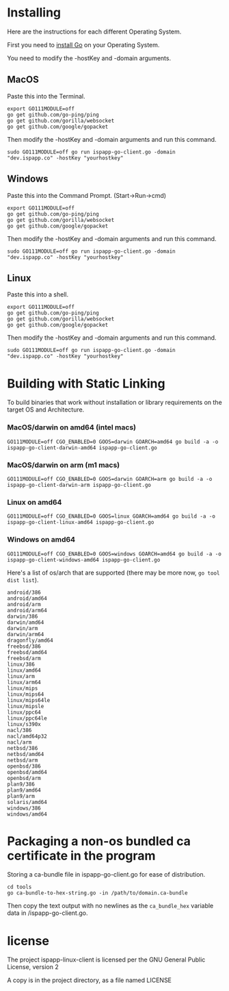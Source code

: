 # Installing

Here are the instructions for each different Operating System.

First you need to <a href="https://go.dev">install Go</a> on your Operating System.

You need to modify the -hostKey and -domain arguments.

## MacOS

Paste this into the Terminal.

```
export GO111MODULE=off
go get github.com/go-ping/ping
go get github.com/gorilla/websocket
go get github.com/google/gopacket
```

Then modify the -hostKey and -domain arguments and run this command.

```
sudo GO111MODULE=off go run ispapp-go-client.go -domain "dev.ispapp.co" -hostKey "yourhostkey"
```

## Windows

Paste this into the Command Prompt. (Start->Run->cmd)

```
export GO111MODULE=off
go get github.com/go-ping/ping
go get github.com/gorilla/websocket
go get github.com/google/gopacket
```

Then modify the -hostKey and -domain arguments and run this command.

```
sudo GO111MODULE=off go run ispapp-go-client.go -domain "dev.ispapp.co" -hostKey "yourhostkey"
```

## Linux

Paste this into a shell.

```
export GO111MODULE=off
go get github.com/go-ping/ping
go get github.com/gorilla/websocket
go get github.com/google/gopacket
```

Then modify the -hostKey and -domain arguments and run this command.

```
sudo GO111MODULE=off go run ispapp-go-client.go -domain "dev.ispapp.co" -hostKey "yourhostkey"
```

# Building with Static Linking

To build binaries that work without installation or library requirements on the target OS and Architecture.

### MacOS/darwin on amd64 (intel macs)

```
GO111MODULE=off CGO_ENABLED=0 GOOS=darwin GOARCH=amd64 go build -a -o ispapp-go-client-darwin-amd64 ispapp-go-client.go
```

### MacOS/darwin on arm (m1 macs)

```
GO111MODULE=off CGO_ENABLED=0 GOOS=darwin GOARCH=arm go build -a -o ispapp-go-client-darwin-arm ispapp-go-client.go
```

### Linux on amd64

```
GO111MODULE=off CGO_ENABLED=0 GOOS=linux GOARCH=amd64 go build -a -o ispapp-go-client-linux-amd64 ispapp-go-client.go
```

### Windows on amd64

```
GO111MODULE=off CGO_ENABLED=0 GOOS=windows GOARCH=amd64 go build -a -o ispapp-go-client-windows-amd64 ispapp-go-client.go
```

Here's a list of os/arch that are supported (there may be more now, `go tool dist list`).

```
android/386
android/amd64
android/arm
android/arm64
darwin/386
darwin/amd64
darwin/arm
darwin/arm64
dragonfly/amd64
freebsd/386
freebsd/amd64
freebsd/arm
linux/386
linux/amd64
linux/arm
linux/arm64
linux/mips
linux/mips64
linux/mips64le
linux/mipsle
linux/ppc64
linux/ppc64le
linux/s390x
nacl/386
nacl/amd64p32
nacl/arm
netbsd/386
netbsd/amd64
netbsd/arm
openbsd/386
openbsd/amd64
openbsd/arm
plan9/386
plan9/amd64
plan9/arm
solaris/amd64
windows/386
windows/amd64
```

# Packaging a non-os bundled ca certificate in the program

Storing a ca-bundle file in ispapp-go-client.go for ease of distribution.

```
cd tools
go ca-bundle-to-hex-string.go -in /path/to/domain.ca-bundle
```

Then copy the text output with no newlines as the `ca_bundle_hex` variable data in /ispapp-go-client.go.

# license

The project ispapp-linux-client is licensed per the GNU General Public License, version 2

A copy is in the project directory, as a file named LICENSE
